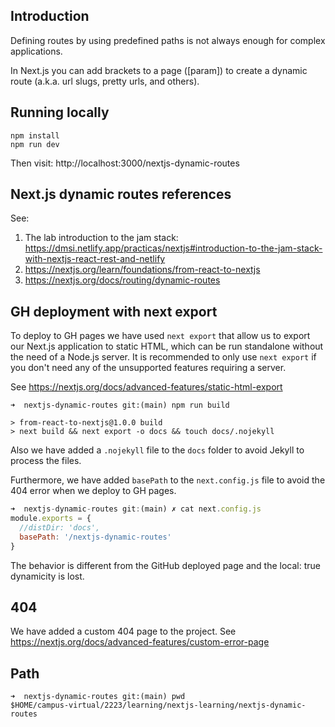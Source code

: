 ## Introduction

Defining routes by using predefined paths is not always enough for complex applications. 

In Next.js you can add brackets to a page (\[param\]) to create a dynamic route (a.k.a. url slugs, pretty urls, and others).


## Running locally

```
npm install
npm run dev
```

Then visit: http://localhost:3000/nextjs-dynamic-routes


## Next.js dynamic routes references

See:

1. The lab introduction to the jam stack: <https://dmsi.netlify.app/practicas/nextjs#introduction-to-the-jam-stack-with-nextjs-react-rest-and-netlify>
2. <https://nextjs.org/learn/foundations/from-react-to-nextjs>
3. <https://nextjs.org/docs/routing/dynamic-routes>

## GH deployment with next export

To deploy to GH pages we have used 
`next export` that allow us to export our Next.js application to static HTML,
which can be run standalone without the need of a Node.js server. 
It is recommended to only use `next export` if you don't need any of the 
unsupported features requiring a server.

See <https://nextjs.org/docs/advanced-features/static-html-export>

```
➜  nextjs-dynamic-routes git:(main) npm run build

> from-react-to-nextjs@1.0.0 build
> next build && next export -o docs && touch docs/.nojekyll
```

Also we have added a `.nojekyll` file to the `docs` folder to avoid
Jekyll to process the files.

Furthermore, we have added `basePath` to the `next.config.js` file to
avoid the 404 error when we deploy to GH pages.

```js 
➜  nextjs-dynamic-routes git:(main) ✗ cat next.config.js 
module.exports = {
  //distDir: 'docs',
  basePath: '/nextjs-dynamic-routes'
}
```

The behavior is different from the GitHub deployed page and the local: true dynamicity is lost.

## 404

We have added a custom 404 page to the project. See <https://nextjs.org/docs/advanced-features/custom-error-page>

## Path

```
➜  nextjs-dynamic-routes git:(main) pwd
$HOME/campus-virtual/2223/learning/nextjs-learning/nextjs-dynamic-routes
```
